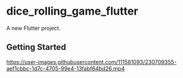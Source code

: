 # dice_rolling_game_flutter

A new Flutter project.

## Getting Started



https://user-images.githubusercontent.com/111581093/230709355-aef1cbbc-1d7c-4705-99e4-13fabf64bd26.mp4


